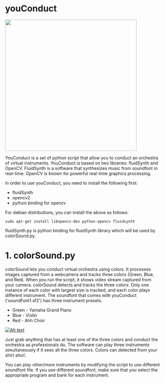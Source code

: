 # youConduct

<img src="http://www.trbimg.com/img-53e3e2cc/turbine/la-ca-0928-salonen-pg" alt="" width="428">

YouConduct is a set of python script that allow you to conduct an orchestra of virtual instruments. YouConduct is based on two libraries: fluidSynth and OpenCV. FluidSynth is a software that synthesizes music from soundfont in real-time. OpenCV is known for powerful real-time graphics processing.

In order to use youConduct, you need to install the following first:
  - fluidSynth 
  - opencv2
  - python binding for opencv

For debian distributions, you can install the above as follows:

    sudo apt-get install libopencv-dev python-opencv fluidsynth
  
fluidSynth.py is python binding for fluidSynth library which will be used by colorSound.py.

# 1. colorSound.py
colorSound lets you conduct virtual orchestra using colors. It processes images captured from a webcamera and tracks three colors (Green, Blue, and Red). When you run the script, it shows video stream captured from your camera. colorSound detects and tracks the three colors. Only one instance of each color with largest size is tracked, and each color plays different instrument. The soundfont that comes with youConduct ('soundFont1.sf2') has three instrument presets. 

  - Green - Yamaha Grand Piano
  - Blue - Violin
  - Red - Ahh Choir
 
 [![Alt text](https://img.youtube.com/vi/zS5q4DHf4qs/0.jpg)](https://www.youtube.com/watch?v=zS5q4DHf4qs)

Just grab anything that has at least one of the three colors and conduct the orchestra as professionals do. The software can play three instruments simultaneously if it sees all the three colors. Colors can detected from your shirt also!.

You can play other/more instruments by modifying the script to use different soundfont file. If you use different soundfont, make sure that you select the appropriate program and bank for each instrument. 
